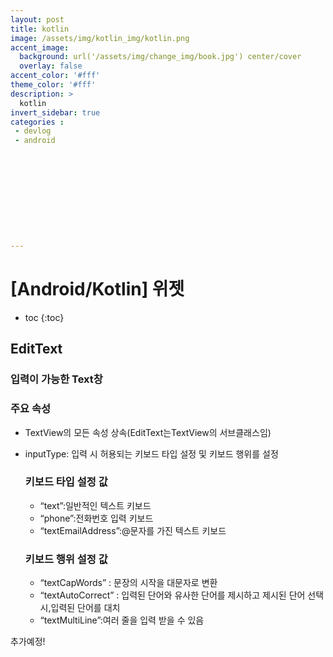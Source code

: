 ```yaml
---
layout: post
title: kotlin
image: /assets/img/kotlin_img/kotlin.png
accent_image: 
  background: url('/assets/img/change_img/book.jpg') center/cover
  overlay: false
accent_color: '#fff'
theme_color: '#fff'
description: >
  kotlin
invert_sidebar: true
categories :
 - devlog	
 - android











---
```


# [Android/Kotlin] 위젯 



* toc
{:toc}


## EditText

### 입력이 가능한 Text창

### 주요 속성

- TextView의 모든 속성 상속(EditText는TextView의 서브클래스임)

- inputType: 입력 시 허용되는 키보드 타입 설정 및 키보드 행위를 설정

  ### 키보드 타입 설정 값

  - “text”:일반적인 텍스트 키보드
  - “phone”:전화번호 입력 키보드
  - “textEmailAddress”:@문자를 가진 텍스트 키보드

  ### 키보드 행위 설정 값

  - “textCapWords” : 문장의 시작을 대문자로 변환
  - “textAutoCorrect” : 입력된 단어와 유사한 단어를 제시하고 제시된 단어 선택 시,입력된 단어를 대치
  - “textMultiLine”:여러 줄을 입력 받을 수 있음





추가예정!